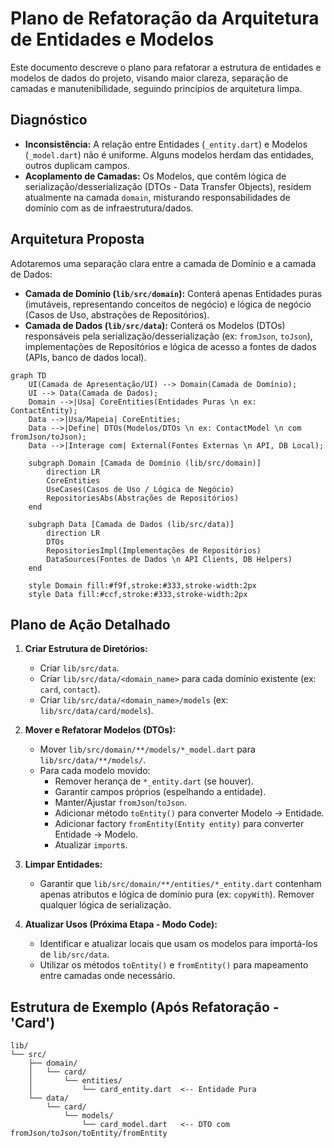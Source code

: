 # Plano de Refatoração da Arquitetura de Entidades e Modelos

Este documento descreve o plano para refatorar a estrutura de entidades e modelos de dados do projeto, visando maior clareza, separação de camadas e manutenibilidade, seguindo princípios de arquitetura limpa.

## Diagnóstico

*   **Inconsistência:** A relação entre Entidades (`_entity.dart`) e Modelos (`_model.dart`) não é uniforme. Alguns modelos herdam das entidades, outros duplicam campos.
*   **Acoplamento de Camadas:** Os Modelos, que contêm lógica de serialização/desserialização (DTOs - Data Transfer Objects), residem atualmente na camada `domain`, misturando responsabilidades de domínio com as de infraestrutura/dados.

## Arquitetura Proposta

Adotaremos uma separação clara entre a camada de Domínio e a camada de Dados:

*   **Camada de Domínio (`lib/src/domain`):** Conterá apenas Entidades puras (imutáveis, representando conceitos de negócio) e lógica de negócio (Casos de Uso, abstrações de Repositórios).
*   **Camada de Dados (`lib/src/data`):** Conterá os Modelos (DTOs) responsáveis pela serialização/desserialização (ex: `fromJson`, `toJson`), implementações de Repositórios e lógica de acesso a fontes de dados (APIs, banco de dados local).

```mermaid
graph TD
    UI(Camada de Apresentação/UI) --> Domain(Camada de Domínio);
    UI --> Data(Camada de Dados);
    Domain -->|Usa| CoreEntities(Entidades Puras \n ex: ContactEntity);
    Data -->|Usa/Mapeia| CoreEntities;
    Data -->|Define| DTOs(Modelos/DTOs \n ex: ContactModel \n com fromJson/toJson);
    Data -->|Interage com| External(Fontes Externas \n API, DB Local);

    subgraph Domain [Camada de Domínio (lib/src/domain)]
        direction LR
        CoreEntities
        UseCases(Casos de Uso / Lógica de Negócio)
        RepositoriesAbs(Abstrações de Repositórios)
    end

    subgraph Data [Camada de Dados (lib/src/data)]
        direction LR
        DTOs
        RepositoriesImpl(Implementações de Repositórios)
        DataSources(Fontes de Dados \n API Clients, DB Helpers)
    end

    style Domain fill:#f9f,stroke:#333,stroke-width:2px
    style Data fill:#ccf,stroke:#333,stroke-width:2px
```

## Plano de Ação Detalhado

1.  **Criar Estrutura de Diretórios:**
    *   Criar `lib/src/data`.
    *   Criar `lib/src/data/<domain_name>` para cada domínio existente (ex: `card`, `contact`).
    *   Criar `lib/src/data/<domain_name>/models` (ex: `lib/src/data/card/models`).

2.  **Mover e Refatorar Modelos (DTOs):**
    *   Mover `lib/src/domain/**/models/*_model.dart` para `lib/src/data/**/models/`.
    *   Para cada modelo movido:
        *   Remover herança de `*_entity.dart` (se houver).
        *   Garantir campos próprios (espelhando a entidade).
        *   Manter/Ajustar `fromJson`/`toJson`.
        *   Adicionar método `toEntity()` para converter Modelo -> Entidade.
        *   Adicionar factory `fromEntity(Entity entity)` para converter Entidade -> Modelo.
        *   Atualizar `import`s.

3.  **Limpar Entidades:**
    *   Garantir que `lib/src/domain/**/entities/*_entity.dart` contenham apenas atributos e lógica de domínio pura (ex: `copyWith`). Remover qualquer lógica de serialização.

4.  **Atualizar Usos (Próxima Etapa - Modo Code):**
    *   Identificar e atualizar locais que usam os modelos para importá-los de `lib/src/data`.
    *   Utilizar os métodos `toEntity()` e `fromEntity()` para mapeamento entre camadas onde necessário.

## Estrutura de Exemplo (Após Refatoração - 'Card')

```
lib/
└── src/
    ├── domain/
    │   └── card/
    │       └── entities/
    │           └── card_entity.dart  <-- Entidade Pura
    └── data/
        └── card/
            └── models/
                └── card_model.dart   <-- DTO com fromJson/toJson/toEntity/fromEntity